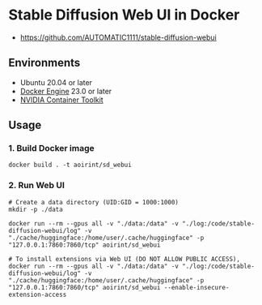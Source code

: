 # Stable Diffusion Web UI in Docker

- <https://github.com/AUTOMATIC1111/stable-diffusion-webui>

## Environments

- Ubuntu 20.04 or later
- [Docker Engine](https://docs.docker.com/engine/install/ubuntu/) 23.0 or later
- [NVIDIA Container Toolkit](https://docs.nvidia.com/datacenter/cloud-native/container-toolkit/install-guide.html)

## Usage
### 1. Build Docker image

```shell
docker build . -t aoirint/sd_webui
```

### 2. Run Web UI

```shell
# Create a data directory (UID:GID = 1000:1000)
mkdir -p ./data

docker run --rm --gpus all -v "./data:/data" -v "./log:/code/stable-diffusion-webui/log" -v "./cache/huggingface:/home/user/.cache/huggingface" -p "127.0.0.1:7860:7860/tcp" aoirint/sd_webui

# To install extensions via Web UI (DO NOT ALLOW PUBLIC ACCESS),
docker run --rm --gpus all -v "./data:/data" -v "./log:/code/stable-diffusion-webui/log" -v "./cache/huggingface:/home/user/.cache/huggingface" -p "127.0.0.1:7860:7860/tcp" aoirint/sd_webui --enable-insecure-extension-access
```
